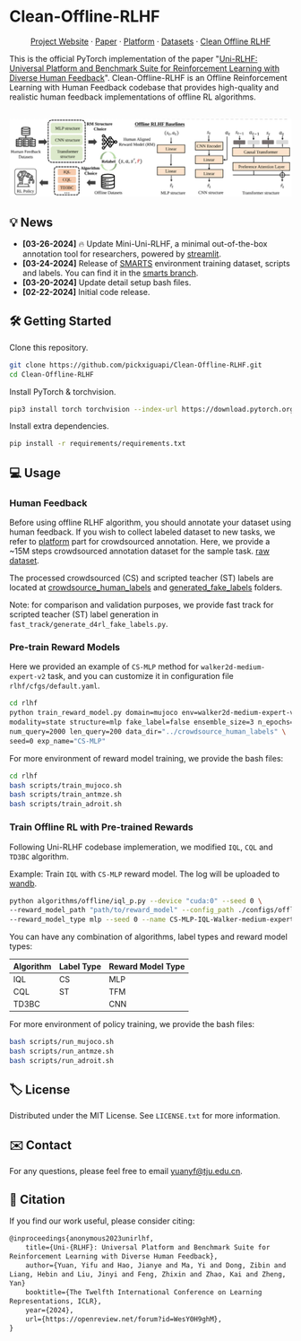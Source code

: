 # Clean-Offline-RLHF

<p align="center">
<a href="https://uni-rlhf.github.io/">Project Website</a>
·
<a href="https://arxiv.org/abs/2402.02423">Paper</a>
·
<a href="">Platform</a>
·
<a href="https://drive.google.com/drive/folders/1JMWyl0iAm2JJ5pOBW5M9kTOj6pJn8H3N?usp=drive_link">Datasets</a>
·
<a href="https://github.com/TJU-DRL-LAB/Uni-RLHF">Clean Offline RLHF</a>
</p>

This is the official PyTorch implementation of the paper "[Uni-RLHF: Universal Platform and Benchmark Suite for Reinforcement Learning with Diverse Human Feedback](https://arxiv.org/abs/2402.02423)". Clean-Offline-RLHF is an Offline Reinforcement Learning with Human Feedback codebase that provides high-quality and realistic human feedback implementations of offline RL algorithms. 
<p align="center">
    <br>
    <img src="assets/offline-RLHF.png" width="700"/>
    <br>
<p>

## 💡 News

- **[03-26-2024]** 🔥 Update Mini-Uni-RLHF, a minimal out-of-the-box annotation tool for researchers, powered by [streamlit](https://streamlit.io/).  
- **[03-24-2024]** Release of [SMARTS](https://github.com/huawei-noah/SMARTS) environment training dataset, scripts and labels. You can find it 
in the [smarts branch](https://github.com/pickxiguapi/Clean-Offline-RLHF/tree/smarts).
- **[03-20-2024]** Update detail setup bash files.  
- **[02-22-2024]** Initial code release.    


## 🛠️ Getting Started

Clone this repository.
```bash
git clone https://github.com/pickxiguapi/Clean-Offline-RLHF.git
cd Clean-Offline-RLHF
```
Install PyTorch & torchvision.
```bash
pip3 install torch torchvision --index-url https://download.pytorch.org/whl/cu118
```
Install extra dependencies.
```bash
pip install -r requirements/requirements.txt
```

## 💻 Usage

### Human Feedback

Before using offline RLHF algorithm, you should annotate your dataset using human feedback. If you wish to collect labeled dataset to new tasks, we refer to [platform]() part for crowdsourced annotation. Here, we provide a ~15M steps crowdsourced annotation dataset for the sample task. [raw dataset](https://drive.google.com/drive/folders/1JMWyl0iAm2JJ5pOBW5M9kTOj6pJn8H3N?usp=drive_link). 

The processed crowdsourced (CS) and scripted teacher (ST) labels are located at [crowdsource_human_labels](crowdsource_human_labels/) and [generated_fake_labels](generated_fake_labels/) folders.

Note: for comparison and validation purposes, we provide fast track for scripted teacher (ST) label generation in `fast_track/generate_d4rl_fake_labels.py`.

### Pre-train Reward Models

Here we provided an example of `CS-MLP` method for `walker2d-medium-expert-v2` task, and you can customize it in configuration file `rlhf/cfgs/default.yaml`.
```bash
cd rlhf
python train_reward_model.py domain=mujoco env=walker2d-medium-expert-v2 \
modality=state structure=mlp fake_label=false ensemble_size=3 n_epochs=50 \
num_query=2000 len_query=200 data_dir="../crowdsource_human_labels" \
seed=0 exp_name="CS-MLP"
```

For more environment of reward model training, we provide the bash files:
```bash
cd rlhf
bash scripts/train_mujoco.sh
bash scripts/train_antmze.sh
bash scripts/train_adroit.sh
```

### Train Offline RL with Pre-trained Rewards 

Following Uni-RLHF codebase implemeration, we modified `IQL`, `CQL` and `TD3BC` algorithm.

Example: Train `IQL` with `CS-MLP` reward model. The log will be uploaded to [wandb](https://wandb.ai/site).
```bash
python algorithms/offline/iql_p.py --device "cuda:0" --seed 0 \
--reward_model_path "path/to/reward_model" --config_path ./configs/offline/iql/walker/medium_expert_v2.yaml \
--reward_model_type mlp --seed 0 --name CS-MLP-IQL-Walker-medium-expert-v2
```

You can have any combination of algorithms, label types and reward model types:

| Algorithm | Label Type | Reward Model Type |
|-----------|------------|-------------------|
| IQL       | CS         | MLP               |
| CQL       | ST         | TFM               |
| TD3BC     |            | CNN               |


For more environment of policy training, we provide the bash files:
```bash
bash scripts/run_mujoco.sh
bash scripts/run_antmze.sh
bash scripts/run_adroit.sh
```

<!-- LICENSE -->
## 🏷️ License

Distributed under the MIT License. See `LICENSE.txt` for more information.

<!-- CONTACT -->
## ✉️ Contact

For any questions, please feel free to email yuanyf@tju.edu.cn.

<!-- CITATION -->
## 📝 Citation

If you find our work useful, please consider citing:
```
@inproceedings{anonymous2023unirlhf,
    title={Uni-{RLHF}: Universal Platform and Benchmark Suite for Reinforcement Learning with Diverse Human Feedback},
    author={Yuan, Yifu and Hao, Jianye and Ma, Yi and Dong, Zibin and Liang, Hebin and Liu, Jinyi and Feng, Zhixin and Zhao, Kai and Zheng, Yan}
    booktitle={The Twelfth International Conference on Learning Representations, ICLR},
    year={2024},
    url={https://openreview.net/forum?id=WesY0H9ghM},
}
```

